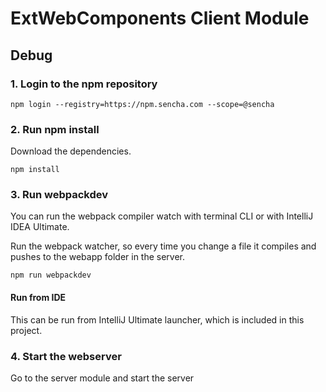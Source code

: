 # ExtWebComponents Client Module


## Debug

### 1. Login to the npm repository
```
npm login --registry=https://npm.sencha.com --scope=@sencha
```


### 2. Run npm install
Download the dependencies.

```
npm install
```


### 3. Run webpackdev
You can run the webpack compiler watch with terminal CLI or with IntelliJ IDEA Ultimate. 

Run the webpack watcher, so every time you change a file it compiles and pushes to the webapp folder in the server.

```
npm run webpackdev
```

#### Run from IDE
This can be run from IntelliJ Ultimate launcher, which is included in this project. 


### 4. Start the webserver
Go to the server module and start the server